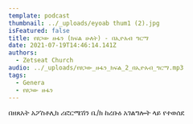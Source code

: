 ```yaml
---
template: podcast
thumbnail: ../_uploads/eyoab thum1 (2).jpg
isFeatured: false
title: የፀጋው ዙፋን (ክፍል ሁለት) - በኢዮአብ ግርማ
date: 2021-07-19T14:46:14.141Z
authors:
  - Zetseat Church
audio: ../_uploads/የፀጋው_ዙፋን_ክፍል_2_በኢዮአብ_ግርማ.mp3
tags:
  - Genera
  - የፀጋው ዙፋን
---
```

በዘጸአት አፖስቶሊክ ሪፎርሜሽን ቤ/ክ
ከረቡዕ አገልግሎት ላይ የተወሰደ